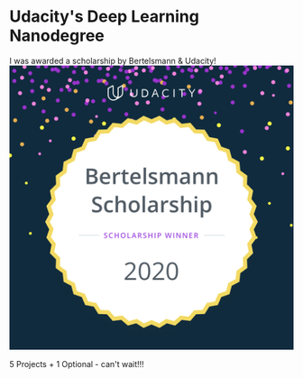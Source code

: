 # Udacity's Deep Learning Nanodegree
I was awarded a scholarship by Bertelsmann & Udacity!
![badge](Bertelsmann-Scholarship@2x.jpg)

5 Projects + 1 Optional - can't wait!!!
